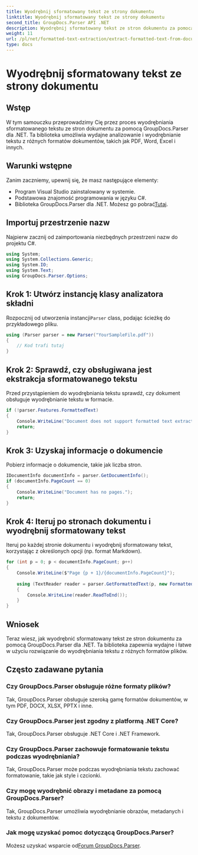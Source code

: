 ```yaml
---
title: Wyodrębnij sformatowany tekst ze strony dokumentu
linktitle: Wyodrębnij sformatowany tekst ze strony dokumentu
second_title: GroupDocs.Parser API .NET
description: Wyodrębnij sformatowany tekst ze stron dokumentu za pomocą GroupDocs.Parser dla .NET. Wydajne i niezawodne rozwiązanie do ekstrakcji tekstu.
weight: 11
url: /pl/net/formatted-text-extraction/extract-formatted-text-from-document-page/
type: docs
---
```

# Wyodrębnij sformatowany tekst ze strony dokumentu

## Wstęp
W tym samouczku przeprowadzimy Cię przez proces wyodrębniania sformatowanego tekstu ze stron dokumentu za pomocą GroupDocs.Parser dla .NET. Ta biblioteka umożliwia wydajne analizowanie i wyodrębnianie tekstu z różnych formatów dokumentów, takich jak PDF, Word, Excel i innych.
## Warunki wstępne
Zanim zaczniemy, upewnij się, że masz następujące elementy:
- Program Visual Studio zainstalowany w systemie.
- Podstawowa znajomość programowania w języku C#.
-  Biblioteka GroupDocs.Parser dla .NET. Możesz go pobrać[Tutaj](https://releases.groupdocs.com/parser/net/).

## Importuj przestrzenie nazw
Najpierw zacznij od zaimportowania niezbędnych przestrzeni nazw do projektu C#.
```csharp
using System;
using System.Collections.Generic;
using System.IO;
using System.Text;
using GroupDocs.Parser.Options;
```
## Krok 1: Utwórz instancję klasy analizatora składni
 Rozpocznij od utworzenia instancji`Parser` class, podając ścieżkę do przykładowego pliku.
```csharp
using (Parser parser = new Parser("YourSampleFile.pdf"))
{
    // Kod trafi tutaj
}
```
## Krok 2: Sprawdź, czy obsługiwana jest ekstrakcja sformatowanego tekstu
Przed przystąpieniem do wyodrębniania tekstu sprawdź, czy dokument obsługuje wyodrębnianie tekstu w formacie.
```csharp
if (!parser.Features.FormattedText)
{
    Console.WriteLine("Document does not support formatted text extraction.");
    return;
}
```
## Krok 3: Uzyskaj informacje o dokumencie
Pobierz informacje o dokumencie, takie jak liczba stron.
```csharp
IDocumentInfo documentInfo = parser.GetDocumentInfo();
if (documentInfo.PageCount == 0)
{
    Console.WriteLine("Document has no pages.");
    return;
}
```
## Krok 4: Iteruj po stronach dokumentu i wyodrębnij sformatowany tekst
Iteruj po każdej stronie dokumentu i wyodrębnij sformatowany tekst, korzystając z określonych opcji (np. format Markdown).
```csharp
for (int p = 0; p < documentInfo.PageCount; p++)
{
    Console.WriteLine($"Page {p + 1}/{documentInfo.PageCount}");
    
    using (TextReader reader = parser.GetFormattedText(p, new FormattedTextOptions(FormattedTextMode.Markdown)))
    {
        Console.WriteLine(reader.ReadToEnd());
    }
}
```

## Wniosek
Teraz wiesz, jak wyodrębnić sformatowany tekst ze stron dokumentu za pomocą GroupDocs.Parser dla .NET. Ta biblioteka zapewnia wydajne i łatwe w użyciu rozwiązanie do wyodrębniania tekstu z różnych formatów plików.

## Często zadawane pytania
### Czy GroupDocs.Parser obsługuje różne formaty plików?
Tak, GroupDocs.Parser obsługuje szeroką gamę formatów dokumentów, w tym PDF, DOCX, XLSX, PPTX i inne.
### Czy GroupDocs.Parser jest zgodny z platformą .NET Core?
Tak, GroupDocs.Parser obsługuje .NET Core i .NET Framework.
### Czy GroupDocs.Parser zachowuje formatowanie tekstu podczas wyodrębniania?
Tak, GroupDocs.Parser może podczas wyodrębniania tekstu zachować formatowanie, takie jak style i czcionki.
### Czy mogę wyodrębnić obrazy i metadane za pomocą GroupDocs.Parser?
Tak, GroupDocs.Parser umożliwia wyodrębnianie obrazów, metadanych i tekstu z dokumentów.
### Jak mogę uzyskać pomoc dotyczącą GroupDocs.Parser?
 Możesz uzyskać wsparcie od[Forum GroupDocs.Parser](https://forum.groupdocs.com/c/parser/17).